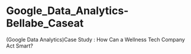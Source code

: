 # Google_Data_Analytics-Bellabe_Caseat
(Google Data Analytics)Case Study : How Can a Wellness Tech Company Act Smart?
